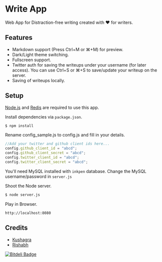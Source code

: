 Write App
=========

Web App for Distraction-free writing created with ♥ for writers. 

Features
-----

- Markdown support (Press Ctrl+M or ⌘+M) for preview.
- Dark/Light theme switching.
- Fullscreen support.
- Twitter auth for saving the writeups under your username (for later access). You can use Ctrl+S or ⌘+S to save/update your writeup on the server.
- Saving of writeups locally.

Setup
-----

[Node.js](http://nodejs.org/) and [Redis](http://redis.io) are required to use this app.

Install dependencies via `package.json`.

```bash
$ npm install
```

Rename config_sample.js to config.js and fill in your details.

```js
//Add your twitter and github client ids here...
config.github_client_id = "abcd";
config.github_client_secret = "abcd";
config.twitter_client_id = "abcd";
config.twitter_client_secret = "abcd";
```

You'll need MySQL installed with `inkpen` database. Change the MySQL username/password in `server.js`

Shoot the Node server.

```bash
$ node server.js
```

Play in Browser.

```text
http://localhost:8080
```

Credits
-------

- [Kushagra](http://twitter.com/solitarydesigns)
- [Rishabh](http://twitter.com/_rishabhp)


[![Bitdeli Badge](https://d2weczhvl823v0.cloudfront.net/kushsolitary/inkpen/trend.png)](https://bitdeli.com/free "Bitdeli Badge")

